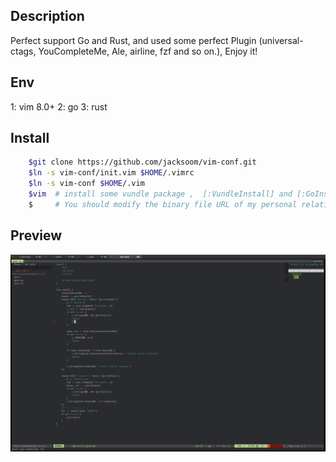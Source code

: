 ## Description 
   Perfect support Go and Rust, and used some perfect Plugin (universal-ctags, YouCompleteMe, Ale, airline, fzf and so on.), 
   Enjoy it!
## Env
   1: vim 8.0+
   2: go
   3: rust
## Install
```sh
    $git clone https://github.com/jacksoom/vim-conf.git
    $ln -s vim-conf/init.vim $HOME/.vimrc
    $ln -s vim-conf $HOME/.vim
    $vim  # install some vundle package ,  [:VundleInstall] and [:GoInstallBinaries]
    $     # You should modify the binary file URL of my personal relative paths in the .vimrc
```


## Preview
![preview](preview.png)
